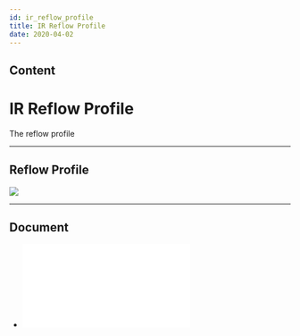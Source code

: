 ```yaml
---
id: ir_reflow_profile
title: IR Reflow Profile
date: 2020-04-02
---
```



## Content
# IR Reflow Profile

The reflow profile

-----

## Reflow Profile

![](/img/design_guide/ir_reflow_profile.png)

-----

## Document

* ![IR Reflow Profile -
English](/design_guide/irreflow/ir_reflow_profile.pdf)
